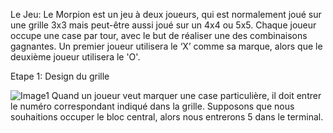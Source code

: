 Le Jeu:
Le Morpion est un jeu à deux joueurs, qui est normalement joué sur une grille 3x3 mais peut-être aussi joué sur un 4x4 ou 5x5. Chaque joueur occupe une case par tour, avec le but de réaliser une des combinaisons gagnantes. Un premier joueur utilisera le ‘X’ comme sa marque, alors que le deuxième joueur utilisera le 'O'.

Etape 1: Design du grille


![Image1](https://user-images.githubusercontent.com/76202628/104844202-1b094900-58cf-11eb-86b7-1892568fe02b.jpg)
Quand un joueur veut marquer une case
particulière, il doit entrer le numéro
correspondant indiqué dans la grille.
Supposons que nous souhaitions
occuper le bloc central, alors nous
entrerons 5 dans le terminal.
